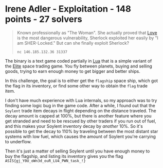 # Irene Adler - Exploitation - 148 points - 27 solvers

> Known professionally as "The Woman". She actually proved that [Love](./irene_adler_aea6a22a4a2f80fec728cf3519aa4d9798620cdc) is the most dangerous vulnerability, Sherlock exploited her easily by "I am SHER-Locked." But can she finally exploit Sherlock?
>
> `nc 146.185.132.36 31337`

The binary is a text game coded partially in [Lua](https://www.lua.org/) that is a simple variant of the [Elite](https://en.wikipedia.org/wiki/Elite_(video_game)) space trading game. You fly between planets, buying and selling goods, trying to earn enough money to get bigger and better ships.

In this challenge, the goal is to either get the `flagship` space ship, which got the flag in its inventory, or find some other way to obtain the `flag` trade item.

I don't have much experience with Lua internals, so my approach was to try finding some logic bug in the game code. After a while, I found out that the `Soylent` trade item decays in flight depending on the distance traveled. The decay amount is capped at 100%, but there is another feature where you get stranded and need to be rescued by other traders if you run out of fuel, and this makes your Soylent inventory decay by _another_ 10%. So it's possible to get the decay to 110% by traveling between the most distant star systems with low fuel, which causes the amount of Soylent you're carrying to underflow.

Then it's just a matter of selling Soylent until you have enough money to buy the flagship, and listing its inventory gives you the flag `ASIS{gj_Y0U_oWn3d_ouR_LU4_PWN_task_!}`
